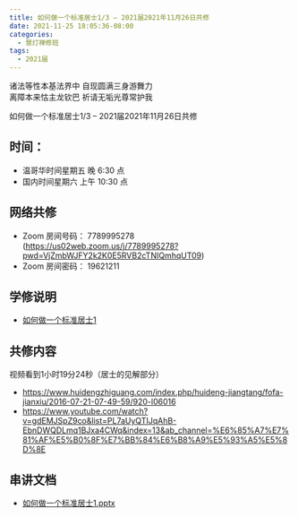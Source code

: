 ```yaml
---
title: 如何做一个标准居士1/3 – 2021届2021年11月26日共修
date: 2021-11-25 18:05:36-08:00
categories:
  - 慧灯禅修班
tags:
  - 2021届
---
```

诸法等性本基法界中 自现圆满三身游舞力  
离障本来怙主龙钦巴 祈请无垢光尊常护我  

如何做一个标准居士1/3 – 2021届2021年11月26日共修

## 时间：

* 温哥华时间星期五 晚 6:30 点
* 国内时间星期六 上午 10:30 点

## 网络共修

* Zoom 房间号码： 7789995278 (<https://us02web.zoom.us/j/7789995278?pwd=VjZmbWJFY2k2K0E5RVB2cTNIQmhqUT09>)
* Zoom 房间密码： 19621211

## 学修说明

- [如何做一个标准居士1](https://mp.weixin.qq.com/s?__biz=MzI2NTQ1NDcxNg==&mid=2247483715&idx=1&sn=9d412d489b0208728bc49a64c5300b5f&scene=19#wechat_redirect)


## 共修内容

视频看到1小时19分24秒（居士的见解部分）

- <https://www.huidengzhiguang.com/index.php/huideng-jiangtang/fofa-jianxiu/2016-07-21-07-49-59/920-l06016>
- <https://www.youtube.com/watch?v=gdEMJSpZ9co&list=PL7aUyQTIJqAhB-EbnDWQDLmq1BJxa4CWq&index=13&ab_channel=%E6%85%A7%E7%81%AF%E5%B0%8F%E7%BB%84%E6%B8%A9%E5%93%A5%E5%8D%8E>

## 串讲文档

- [如何做一个标准居士1.pptx](https://s3.ap-northeast-1.wasabisys.com/hdcx/hdv/f/up/2020%E6%85%A7%E7%81%AF%E7%A6%85%E4%BF%AE%E7%8F%AD%E7%AC%AC%E5%8D%81%E4%B8%80%E5%A0%82%E8%AF%BE.pptx)